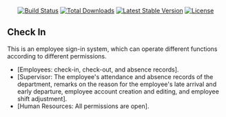 <p align="center">
<a href="https://travis-ci.org/laravel/framework"><img src="https://travis-ci.org/laravel/framework.svg" alt="Build Status"></a>
<a href="https://packagist.org/packages/laravel/framework"><img src="https://poser.pugx.org/laravel/framework/d/total.svg" alt="Total Downloads"></a>
<a href="https://packagist.org/packages/laravel/framework"><img src="https://poser.pugx.org/laravel/framework/v/stable.svg" alt="Latest Stable Version"></a>
<a href="https://packagist.org/packages/laravel/framework"><img src="https://poser.pugx.org/laravel/framework/license.svg" alt="License"></a>
</p>

## Check In

This is an employee sign-in system, which can operate different functions according to different permissions.


- [Employees: check-in, check-out, and absence records].
- [Supervisor: The employee's attendance and absence records of the department, remarks on the reason for the employee's late arrival and early departure, employee account creation and editing, and employee shift adjustment].
- [Human Resources: All permissions are open].
